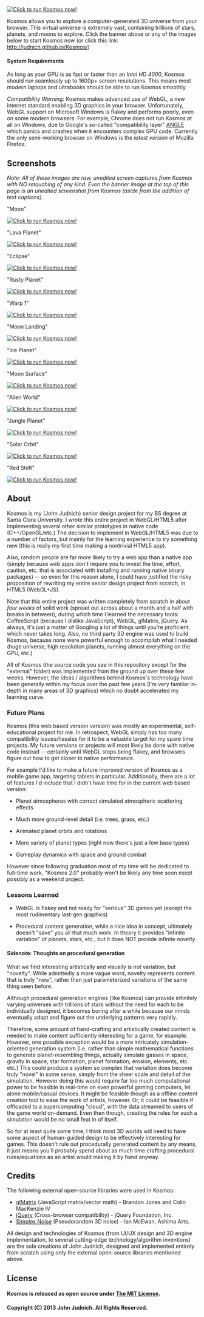 [![Click to run Kosmos now!](https://raw.github.com/judnich/Kosmos/master/screenshots/KosmosBanner.png "Click to run Kosmos now!")](http://judnich.github.io/Kosmos/ )

Kosmos allows you to explore a computer-generated 3D universe from your browser. This virtual universe is extremely vast, containing trillions of stars, planets, and moons to explore. Click the banner above or any of the images below to start Kosmos now (or click this link: http://judnich.github.io/Kosmos/) 

#### System Requirements

As long as your GPU is as fast or faster than an *Intel HD 4000*, Kosmos should run seamlessly up to 1600p+ screen resolutions. This means most *modern* laptops and ultrabooks should be able to run Kosmos smoothly.

*Compatibility Warning:* Kosmos makes advanced use of WebGL, a new internet standard enabling 3D graphics in your browser. Unfortunately, WebGL support on Microsoft Windows is flakey and performs poorly, even on some modern browsers. For example, Chrome does not run Kosmos at all on Windows, due to Google's so-called "compatibility layer" [ANGLE](http://code.google.com/p/angleproject/) which panics and crashes when it encounters complex GPU code. Currently the only semi-working browser on Windows is the *latest version* of Mozilla Firefox.

## Screenshots

*Note: All of these images are raw, unedited screen captures from Kosmos with NO retouching of any kind. Even the banner image at the top of this page is an unedited screenshot from Kosmos (aside from the addition of text captions).*

"Moon"

[![Click to run Kosmos now!](https://raw.github.com/judnich/Kosmos/master/screenshots/moon.jpg "Click to run Kosmos now!")](http://judnich.github.io/Kosmos/ )

"Lava Planet"

[![Click to run Kosmos now!](https://raw.github.com/judnich/Kosmos/master/screenshots/lava1.jpg "Click to run Kosmos now!")](http://judnich.github.io/Kosmos/ )

"Eclipse"

[![Click to run Kosmos now!](https://raw.github.com/judnich/Kosmos/master/screenshots/small-eclipse.jpg "Click to run Kosmos now!")](http://judnich.github.io/Kosmos/ )

"Rusty Planet"

[![Click to run Kosmos now!](https://raw.github.com/judnich/Kosmos/master/screenshots/mars1.jpg "Click to run Kosmos now!")](http://judnich.github.io/Kosmos/ )

"Warp 1"

[![Click to run Kosmos now!](https://raw.github.com/judnich/Kosmos/master/screenshots/blue-shift.jpg "Click to run Kosmos now!")](http://judnich.github.io/Kosmos/ )

"Moon Landing"

[![Click to run Kosmos now!](https://raw.github.com/judnich/Kosmos/master/screenshots/moon2.jpg "Click to run Kosmos now!")](http://judnich.github.io/Kosmos/ )

"Ice Planet"

[![Click to run Kosmos now!](https://raw.github.com/judnich/Kosmos/master/screenshots/ice1.jpg "Click to run Kosmos now!")](http://judnich.github.io/Kosmos/ )

"Moon Surface"

[![Click to run Kosmos now!](https://raw.github.com/judnich/Kosmos/master/screenshots/moon3.jpg "Click to run Kosmos now!")](http://judnich.github.io/Kosmos/ )

"Alien World"

[![Click to run Kosmos now!](https://raw.github.com/judnich/Kosmos/master/screenshots/purple1.jpg "Click to run Kosmos now!")](http://judnich.github.io/Kosmos/ )

"Jungle Planet"

[![Click to run Kosmos now!](https://raw.github.com/judnich/Kosmos/master/screenshots/green1.jpg "Click to run Kosmos now!")](http://judnich.github.io/Kosmos/ )

"Solar Orbit"

[![Click to run Kosmos now!](https://raw.github.com/judnich/Kosmos/master/screenshots/green2.jpg "Click to run Kosmos now!")](http://judnich.github.io/Kosmos/ )

"Red Shift"

[![Click to run Kosmos now!](https://raw.github.com/judnich/Kosmos/master/screenshots/red-shift.jpg "Click to run Kosmos now!")](http://judnich.github.io/Kosmos/ )


## About

Kosmos is my (John Judnich) senior design project for my BS degree at Santa Clara University. I wrote this entire project in WebGL/HTML5 after implementing several other similar prototypes in native code (C++/OpenGL/etc.) The decision to implement in WebGL/HTML5 was due to a number of factors, but mainly for the learning experience to try something new (this is really my first time making a nontrivial HTML5 app).

Also, random people are far more likely to try a web app than a native app (simply because web apps don't require you to invest the time, effort, caution, etc. that is associated with installing and running native binary packages) -- so even for this reason alone, I could have justified the risky proposition of rewriting my entire senior design project from scratch, in HTML5 (WebGL+JS).

Note that this entire project was written completely from scratch in about *four weeks* of solid work (spread out across about a month and a half with breaks in between), during which time I learned the necessary tools: CoffeeScript (because I dislike JavaScript), WebGL, glMatrix, jQuery. As always, it's just a matter of Googling a lot of things until you're proficient, which never takes long. Also, no third party 3D engine was used to build Kosmos, because none were powerful enough to accomplish what I needed (huge universe, high resolution planets, running almost everything on the GPU, etc.)

All of Kosmos (the source code you see in this repository except for the "external" folder) was implemented from the ground up over these few weeks. However, the ideas / algorithms behind Kosmos's technology have been generally within my focus over the past few years (I'm very familiar in-depth in many areas of 3D graphics) which no doubt accelerated my learning curve.

### Future Plans

Kosmos (this web based version version) was mostly an experimental, self-educational project for me. In retrospect, WebGL simply has too many compatibility issues/hassles for it to be a valuable target for my spare time projects. My future versions or projects will most likely be done with native code instead -- certainly until WebGL stops being flakey, and browsers figure out how to get closer to native performance.

For example I'd like to make a future improved version of Kosmos as a mobile game app, targeting tablets in particular. Additionally, there are a lot of features I'd include that I didn't have time for in the current web based version:

* Planet atmospheres with correct simulated atmospheric scattering effects

* Much more ground-level detail (i.e. trees, grass, etc.)

* Animated planet orbits and rotations

* More variety of planet types (right now there's just a few base types)

* Gameplay dynamics with space and ground combat

However since following graduation most of my time will be dedicated to full-time work, "Kosmos 2.0" probably won't be likely any time soon exept possibly as a weekend project.

### Lessons Learned

* WebGL is flakey and not ready for "serious" 3D games yet (except the most rudimentary last-gen graphics)

* Procedural content generation, while a nice idea in concept, ultimately doesn't "save" you all that much work. In theory it provides "infinite variation" of planets, stars, etc., but it does NOT provide infinite *novelty*.

#### Sidenote: Thoughts on procedural generation

What we find interesting artistically and visually is not variation, but "novelty". While admittedly a more vague word, novelty represents content that is truly "new", rather than just parameterized variations of the same thing seen before.

Although procedural generation engines (like Kosmos) can provide infinitely varying universes with trillions of stars without the need for each to be individually designed, it becomes boring after a while because our minds eventually adapt and figure out the underlying patterns very rapidly.

Therefore, some amount of hand-crafting and artistically created content is needed to make content sufficiently interesting for a game, for example. However, one possible exception would be a more intricately simulation-oriented generation system (i.e. rather than simple mathematical functions to generate planet-resembling things, actually simulate gasses in space, gravity in space, star formation, planet formation, erosion, elements, etc. etc.) This could produce a system so complex that variation does become truly "novel" in some sense, simply from the sheer scale and detail of the simulation. However doing this would require far too much computational power to be feasible in real-time on even powerful gaming computers, let alone mobile/casual devices. It might be feasible though as a offline content creation tool to ease the work of artists, however. Or, it could be feasible if offloaded to a supercomputing "cloud", with the data streamed to users of the game world on-demand. Even then though, creating the rules for such a simulation would be no small feat in of itself.

So for at least quite some time, I think most 3D worlds will need to have some aspect of human-guided design to be effectively interesting for games. This doesn't rule out procedurally generated content by any means, it just means you'll probably spend about as much time crafting procedural rules/equations as an artist would making it by hand anyway.


## Credits

The following external open-source libraries were used in Kosmos:

* [glMatrix](http://glmatrix.net/) (JavaScript matrix/vector math) - Brandon Jones and Colin MacKenzie IV
* [jQuery](http://jquery.com/) (Cross-browser compatibility) - jQuery Foundation, Inc.
* [Simplex Noise](https://github.com/ashima/webgl-noise) (Pseudorandom 3D noise) - Ian McEwan, Ashima Arts.

All design and technologies of Kosmos (from UI/UX design and 3D engine implementation, to several cutting-edge technology/algorithm inventions) are the sole creations of John Judnich, designed and implemented entirely from scratch using only the external open-source libraries mentioned above.

## License

#### Kosmos is released as open source under [The MIT License](https://github.com/judnich/Kosmos/blob/master/LICENSE).

#### Copyright (C) 2013 John Judnich. All Rights Reserved.
